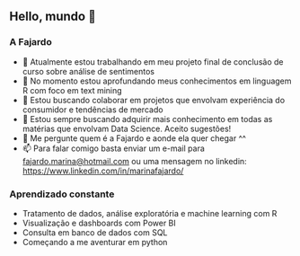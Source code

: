 ## Hello, mundo 👋

### A Fajardo

- 🔭 Atualmente estou trabalhando em meu projeto final de conclusão de curso sobre análise de sentimentos
- 🌱 No momento estou aprofundando meus conhecimentos em linguagem R com foco em text mining
- 👯 Estou buscando colaborar em projetos que envolvam experiência do consumidor e tendências de mercado
- 🤔 Estou sempre buscando adquirir mais conhecimento em todas as matérias que envolvam Data Science. Aceito sugestões!
- 💬 Me pergunte quem é a Fajardo e aonde ela quer chegar ^^
- 📫 Para falar comigo basta enviar um e-mail para fajardo.marina@hotmail.com ou uma mensagem no linkedin: https://www.linkedin.com/in/marinafajardo/

### Aprendizado constante

- Tratamento de dados, análise exploratória e machine learning com R
- Visualização e dashboards com Power BI
- Consulta em banco de dados com SQL
- Começando a me aventurar em python
